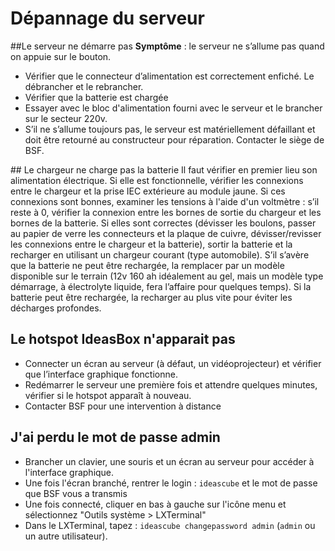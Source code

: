 # Dépannage du serveur

##Le serveur ne démarre pas
**Symptôme** : le serveur ne s’allume pas quand on appuie sur le bouton.
- Vérifier que le connecteur d’alimentation est  correctement enfiché. Le débrancher et le rebrancher.
- Vérifier que la batterie est chargée
- Essayer avec le bloc d'alimentation fourni avec le serveur et le brancher sur le secteur 220v.
- S’il ne s’allume toujours pas, le serveur est matériellement défaillant et doit être retourné au constructeur pour réparation. Contacter le siège de BSF. 

## Le chargeur ne charge pas la batterie
Il faut vérifier en premier lieu son alimentation électrique. Si elle est fonctionnelle, vérifier les connexions entre le chargeur et la prise IEC extérieure au module jaune. Si ces connexions sont bonnes, examiner les tensions à l'aide d'un voltmètre : s’il reste à 0, vérifier la connexion entre les bornes de sortie du chargeur et les bornes de la batterie. Si elles sont correctes (dévisser les boulons, passer au papier de verre les connecteurs et la plaque de cuivre, dévisser/revisser les connexions entre le chargeur et la batterie), sortir la batterie et la recharger en utilisant un chargeur courant (type automobile). 
S’il s’avère que la batterie ne peut être rechargée, la remplacer par un modèle disponible sur le terrain (12v 160 ah idéalement au gel, mais un modèle type démarrage, à électrolyte liquide, fera l’affaire pour quelques temps). 
Si la batterie peut être rechargée, la recharger au plus vite pour éviter les décharges profondes. 

## Le hotspot IdeasBox n'apparait pas
- Connecter un écran au serveur (à défaut, un vidéoprojecteur) et vérifier que l’interface graphique fonctionne. 
- Redémarrer le serveur une première fois et attendre quelques minutes, vérifier si le hotspot apparaît à nouveau.
- Contacter BSF pour une intervention à distance 

## J'ai perdu le mot de passe admin

* Brancher un clavier, une souris et un écran au serveur pour accéder à l'interface graphique.
* Une fois l'écran branché, rentrer le login : ```ideascube``` et le mot de passe que BSF vous a transmis
* Une fois connecté, cliquer en bas à gauche sur l'icône menu et sélectionnez "Outils système > LXTerminal"
* Dans le LXTerminal, tapez : ```ideascube changepassword admin``` (```admin``` ou un autre utilisateur).
